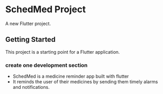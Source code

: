 # SchedMed Project

A new Flutter project.

## Getting Started

This project is a starting point for a Flutter application.

### create one development section

<ul>
  <li>SchedMed is a medicine reminder app built with flutter </li>
  <li>It reminds the user of their medicines by sending them timely alarms and notifications.</li>
</ul>
